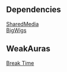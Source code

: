 ## Dependencies
[SharedMedia](https://www.curseforge.com/wow/addons/sharedmedia)  
[BigWigs](https://www.curseforge.com/wow/addons/big-wigs)  

## WeakAuras
[Break Time](https://wago.io/ogiGT3kFT)
